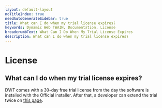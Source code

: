 ```yaml
---
layout: default-layout
noTitleIndex: true
needAutoGenerateSidebar: true
title: What can I do when my trial license expires? 
keywords: Dynamic Web TWAIN, Documentation, License
breadcrumbText: What Can I Do When My Trial License Expires
description: What can I do when my trial license expires? 
---
```


# License

## What can I do when my trial license expires? 

DWT comes with a 30-day free trial license from the day the software is installed with the Official installer. After that, a developer can extend the trial twice on [this page](https://www.dynamsoft.com/company/docs/customer-portal/trial-license.html?ver=latest#request-a-trial-extension).
